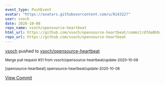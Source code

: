 ```yaml
---
event_type: PushEvent
avatar: "https://avatars.githubusercontent.com/u/814322?"
user: vsoch
date: 2020-10-08
repo_name: vsoch/opensource-heartbeat
html_url: https://github.com/vsoch/opensource-heartbeat/commit/d7da0b9a2a704b944ae7a89f2223c3d71058bcfc
repo_url: https://github.com/vsoch/opensource-heartbeat
---
```


<a href='https://github.com/vsoch' target='_blank'>vsoch</a> pushed to <a href='https://github.com/vsoch/opensource-heartbeat' target='_blank'>vsoch/opensource-heartbeat</a>

<small>Merge pull request #51 from vsoch/opensource-heartbeat/update-2020-10-08

[opensource-heartbeat] opensource-heartbeat/update-2020-10-08</small>

<a href='https://github.com/vsoch/opensource-heartbeat/commit/d7da0b9a2a704b944ae7a89f2223c3d71058bcfc' target='_blank'>View Commit</a>